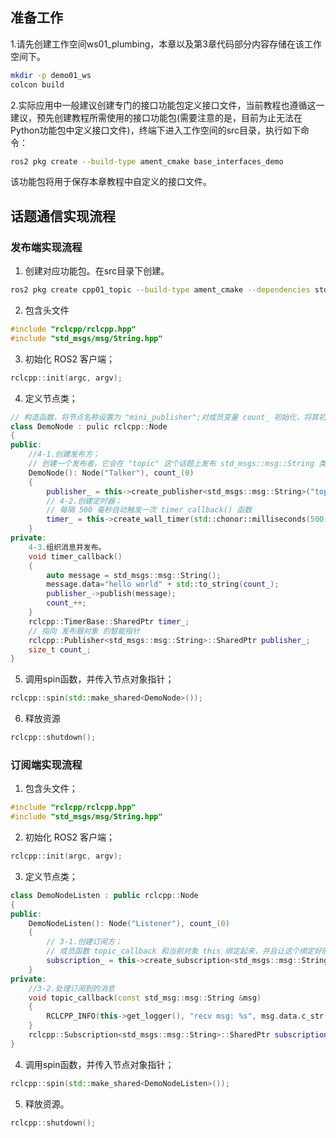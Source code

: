 ## 准备工作
1.请先创建工作空间ws01_plumbing，本章以及第3章代码部分内容存储在该工作空间下。
``` bash
mkdir -p demo01_ws
colcon build
```

2.实际应用中一般建议创建专门的接口功能包定义接口文件，当前教程也遵循这一建议，预先创建教程所需使用的接口功能包(需要注意的是，目前为止无法在Python功能包中定义接口文件)，终端下进入工作空间的src目录，执行如下命令：
``` bash
ros2 pkg create --build-type ament_cmake base_interfaces_demo
```
该功能包将用于保存本章教程中自定义的接口文件。

## 话题通信实现流程
### 发布端实现流程
1. 创建对应功能包。在src目录下创建。
``` bash
ros2 pkg create cpp01_topic --build-type ament_cmake --dependencies std_msgs base_interfaces_demo --node-name demo01_talker
```

2. 包含头文件
``` cpp
#include "rclcpp/rclcpp.hpp"
#include "std_msgs/msg/String.hpp"
```
3. 初始化 ROS2 客户端；
``` cpp
rclcpp::init(argc, argv);
```
4. 定义节点类；
``` cpp
// 构造函数，将节点名称设置为 "mini_publisher";对成员变量 count_ 初始化，将其初始值设置为 0。
class DemoNode : pulic rclcpp::Node
{
public:
    //4-1.创建发布方；
    // 创建一个发布者，它会在 "topic" 这个话题上发布 std_msgs::msg::String 类型的消息，缓存队列大小为 10。
    DemoNode(): Node("Talker"), count_(0)
    {
        publisher_ = this->create_publisher<std_msgs::msg::String>("topic", 10);
        // 4-2.创建定时器；
        // 每隔 500 毫秒自动触发一次 timer_callback() 函数
        timer_ = this->create_wall_timer(std::chonor::milliseconds(500), std::bind(&DemoNode::timer_callback, this));
    }
private:
    4-3.组织消息并发布。
    void timer_callback()
    {
        auto message = std_msgs::msg::String();
        message.data="hello world" + std::to_string(count_);
        publisher_->publish(message);
        count_++;
    }
    rclcpp::TimerBase::SharedPtr timer_;
    // 指向 发布器对象 的智能指针
    rclcpp::Publisher<std_msgs::msg::String>::SharedPtr publisher_;
    size_t count_;
}
```
5. 调用spin函数，并传入节点对象指针；
```cpp
rclcpp::spin(std::make_shared<DemoNode>());
```
6. 释放资源
``` cpp
rclcpp::shutdown();
```

### 订阅端实现流程
1. 包含头文件；
```cpp
#include "rclcpp/rclcpp.hpp"
#include "std_msgs/msg/String.hpp"
```
2. 初始化 ROS2 客户端；
```cpp
rclcpp::init(argc, argv);
```

3. 定义节点类；
``` cpp
class DemoNodeListen : public rclcpp::Node
{
public:
    DemoNodeListen(): Node("Listener"), count_(0)
    {
        // 3-1.创建订阅方；
        // 成员函数 topic_callback 和当前对象 this 绑定起来，并且让这个绑定好的函数能接收一个参数（也就是消息 msg），并把它传给 topic_callback。
        subscription_ = this->create_subscription<std_msgs::msg::String>("topic", 10, std::bind(&DemoNodeListen::topic_callback, this, std::placeholders::_1));
    }
private:
    //3-2.处理订阅到的消息
    void topic_callback(const std_msg::msg::String &msg)
    {
        RCLCPP_INFO(this->get_logger(), "recv msg: %s", msg.data.c_str());
    }
    rclcpp::Subscription<std_msgs::msg::String>::SharedPtr subscription_;
}
```
    
4. 调用spin函数，并传入节点对象指针；
```cpp
rclcpp::spin(std::make_shared<DemoNodeListen>());
```
5. 释放资源。
```cpp
rclcpp::shutdown();
```

